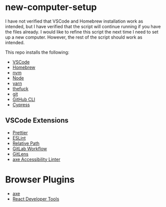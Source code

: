 # new-computer-setup

I have not verified that VSCode and Homebrew installation work as intended, but I have verified that the script will continue running if you have the files already. I would like to refine this script the next time I need to set up a new computer. However, the rest of the script should work as intended.

This repo installs the following:
* [VSCode](https://code.visualstudio.com/docs?dv=osx)
* [Homebrew](https://brew.sh/)
* [nvm](https://github.com/nvm-sh/nvm)
* [Node](https://nodejs.org)
* [yarn](https://classic.yarnpkg.com/en/)
* [thefuck](https://github.com/nvbn/thefuck)
* [git](https://git-scm.com/book/en/v2/Getting-Started-Installing-Git)
* [GitHub CLI](https://cli.github.com/)
* [Cypress](https://www.cypress.io/)
## VSCode Extensions
* [Prettier](https://marketplace.visualstudio.com/items?itemName=esbenp.prettier-vscode)
* [ESLint](https://marketplace.visualstudio.com/items?itemName=dbaeumer.vscode-eslint)
* [Relative Path](https://marketplace.visualstudio.com/items?itemName=jakob101.RelativePath)
* [GitLab Workflow](https://marketplace.visualstudio.com/items?itemName=GitLab.gitlab-workflow)
* [GitLens](https://marketplace.visualstudio.com/items?itemName=eamodio.gitlens)
* [axe Accessibility Linter](https://marketplace.visualstudio.com/items?itemName=deque-systems.vscode-axe-linter)

# Browser Plugins
* [axe](https://www.deque.com/axe/browser-extensions/)
* [React Developer Tools](https://chrome.google.com/webstore/detail/react-developer-tools/fmkadmapgofadopljbjfkapdkoienihi?hl=en)